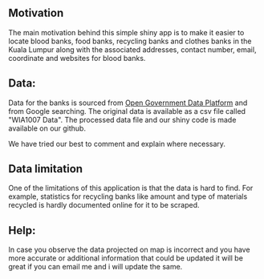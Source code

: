 
## Motivation
The main motivation behind this simple shiny app is to make it easier to locate blood banks, food banks, recycling banks and clothes banks in the Kuala Lumpur along with the associated addresses, contact number, email, coordinate and websites for blood banks. 

## Data:
Data for the banks is sourced from [Open Government Data Platform](https://pdn.gov.my/v2/) and from Google searching. The original data is available as a csv file called "WIA1007 Data". The processed data file and our shiny code is made available on our github.

We have tried our best to comment and explain where necessary.

## Data limitation
One of the limitations of this application is that the data is hard to find. For example, statistics for recycling banks like amount and type of materials recycled is hardly documented online for it to be scraped.


## Help:
In case you observe the data projected on map is incorrect and you have more accurate or additional information that could be updated it will be great if you can email me and i will update the same.
